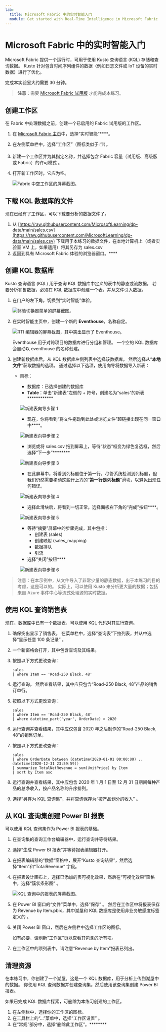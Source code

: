 ```yaml
---
lab:
  title: Microsoft Fabric 中的实时智能入门
  module: Get started with Real-Time Intelligence in Microsoft Fabric
---
```


# Microsoft Fabric 中的实时智能入门

Microsoft Fabric 提供一个运行时，可用于使用 Kusto 查询语言 (KQL) 存储和查询数据。 Kusto 针对包含时间序列组件的数据（例如日志文件或 IoT 设备的实时数据）进行了优化。

完成本实验室大约需要 30 分钟。

> **注意**：需要 [Microsoft Fabric 试用版](https://learn.microsoft.com/fabric/get-started/fabric-trial) 才能完成本练习。

## 创建工作区

在 Fabric 中处理数据之前，创建一个已启用的 Fabric 试用版的工作区。

1. 在 [Microsoft Fabric 主页](https://app.fabric.microsoft.com)中，选择“实时智能”****。
1. 在左侧菜单栏中，选择“工作区”（图标类似于 &#128455;）。
1. 新建一个工作区并为其指定名称，并选择包含 Fabric 容量（试用版、高级版或 Fabric）的许可模式  。
1. 打开新工作区时，它应为空。

    ![Fabric 中空工作区的屏幕截图。](./Images/new-workspace.png)

## 下载 KQL 数据库的文件

现在已经有了工作区，可以下载要分析的数据文件了。

1. 从 [https://raw.githubusercontent.com/MicrosoftLearning/dp-data/main/sales.csv](https://raw.githubusercontent.com/MicrosoftLearning/dp-data/main/sales.csv) 下载用于本练习的数据文件，在本地计算机上（或者实验室 VM 上，如果适用）将其另存为 sales.csv
1. 返回到具有 Microsoft Fabric 体验的浏览器窗口。****

## 创建 KQL 数据库

Kusto 查询语言 (KQL) 用于查询 KQL 数据库中定义的表中的静态或流数据。 若要分析销售数据，必须在 KQL 数据库中创建一个表，并从文件引入数据。

1. 在门户的左下角，切换到“实时智能”体验。

    ![体验切换器菜单的屏幕截图。](./Images/fabric-real-time.png)

2. 在实时智能主页中，创建一个新的 **Eventhouse**，名称自定。

   ![RTI 编辑器的屏幕截图，其中突出显示了 Eventhouse。](./Images/create-kql-db.png)

   Eventhouse 用于对跨项目的数据库进行分组和管理。 一个空的 KQL 数据库会自动以 eventhouse 的名称创建。
   
3. 创建新数据库后，从 KQL 数据库左侧列表中选择该数据库。 然后选择从“**本地文件**”获取数据的选项。 通过选择以下选项，使用向导将数据导入新表：
    - 目标：
        - 数据库：已选择创建的数据库
        - **Table**：单击“新建表”左侧的 + 符号，创建名为“sales”的新表************

        ![新建表向导步骤 1](./Images/import-wizard-local-file-1.png?raw=true)

        - 现在，你将看到“将文件拖动到此处或浏览文件”超链接出现在同一窗口中****。

        ![新建表向导步骤 2](./Images/import-wizard-local-file-2.png?raw=true)

        - 浏览或将 sales.csv 拖到屏幕上，等待“状态”框变为绿色复选框，然后选择“下一步”********

        ![新建表向导步骤 3](./Images/import-wizard-local-file-3.png?raw=true)

        - 在此屏幕中，将看到列标题位于第一行，尽管系统检测到列标题，但我们仍然需要移动这些行上方的“**第一行是列标题**”滑块，以避免出现任何错误。
        
        ![新建表向导步骤 4](./Images/import-wizard-local-file-4.png?raw=true)

        - 选择此滑块后，将看到一切正常，选择面板右下角的“完成”按钮****。

        ![新建表向导步骤 5](./Images/import-wizard-local-file-5.png?raw=true)

        - 等待“摘要”屏幕中的步骤完成，其中包括：
            - 创建表 (sales)
            - 创建映射 (sales_mapping)
            - 数据排队
            - 引流
        - 选择“关闭”按钮****

        ![新建表向导步骤 6](./Images/import-wizard-local-file-6.png?raw=true)

> 注意：在本示例中，从文件导入了非常少量的静态数据，出于本练习的目的考虑，这是可以的。 实际上，可以使用 Kusto 来分析更大量的数据；包括来自 Azure 事件中心等流式处理源的实时数据。

## 使用 KQL 查询销售表

现在，数据库中已有一个数据表，可以使用 KQL 代码对其进行查询。

1. 确保突出显示了销售表。 在菜单栏中，选择“查询表”下拉列表，并从中选择“显示任意 100 条记录” 。

2. 一个新窗格会打开，其中包含查询及其结果。 

3. 按照以下方式更改查询：

    ```kusto
   sales
   | where Item == 'Road-250 Black, 48'
    ```

4. 运行查询。 然后查看结果，其中应只包含“Road-250 Black, 48”产品的销售订单行。

5. 按照以下方式更改查询：

    ```kusto
   sales
   | where Item == 'Road-250 Black, 48'
   | where datetime_part('year', OrderDate) > 2020
    ```

6. 运行查询并查看结果，其中应仅包含 2020 年之后制作的“Road-250 Black, 48”的销售订单。

7. 按照以下方式更改查询：

    ```kusto
   sales
   | where OrderDate between (datetime(2020-01-01 00:00:00) .. datetime(2020-12-31 23:59:59))
   | summarize TotalNetRevenue = sum(UnitPrice) by Item
   | sort by Item asc
    ```

8. 运行查询并查看结果，其中应包含 2020 年 1 月 1 日至 12 月 31 日期间每种产品的总净收入，按产品名称的升序排列。
9. 选择“另存为 KQL 查询集”，并将查询保存为“按产品划分的收入” 。

## 从 KQL 查询集创建 Power BI 报表

可以使用 KQL 查询集作为 Power BI 报表的基础。

1. 在查询集的查询工作台编辑器中，运行查询并等待结果。
2. 选择“生成 Power BI 报表”并等待报表编辑器打开。
3. 在报表编辑器的“数据”窗格中，展开“Kusto 查询结果”，然后选择“Item”和“TotalRevenue”   字段。
4. 在报表设计画布上，选择已添加的表可视化效果，然后在“可视化效果”窗格中，选择“簇状条形图” 。

    ![KQL 查询中的报表的屏幕截图。](./Images/kql-report.png)

5. 在 Power BI 窗口的“文件”菜单中，选择“保存”  。 然后在工作区中将报表保存为 Revenue by Item.pbix，其中湖屋和 KQL 数据库是使用非业务敏感度标签定义的 。
6. 关闭 Power BI 窗口，然后在左侧栏中选择工作区的图标。

    如有必要，请刷新“工作区”页以查看其包含的所有项。

7. 在工作区中的项列表中，请注意“Revenue by Item”报表已列出。

## 清理资源

在本练习中，你创建了一个湖屋，这是一个 KQL 数据库，用于分析上传到湖屋中的数据。 你使用 KQL 查询数据并创建查询集，然后使用该查询集创建 Power BI 报表。

如果已完成 KQL 数据库探索，可删除为本练习创建的工作区。

1. 在左侧栏中，选择你的工作区的图标。
2. 在工具栏上的“...”菜单中，选择“工作区设置” 。
3. 在“常规”部分中，选择“删除此工作区”。********
